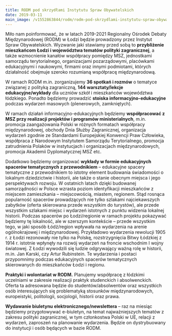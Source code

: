 ```yaml
---
title: RODM pod skrzydłami Instytutu Spraw Obywatelskich
date: 2019-03-11
main_image: /v1552863844/rodm/rodm-pod-skrzydlami-instytutu-spraw-obywatelskich.png
---
```

Miło nam poinformować, że w latach 2019-2021 Regionalny Ośrodek Debaty Międzynarodowej (RODM) w Łodzi będzie prowadzony przez Instytut Spraw Obywatelskich. Wyzwanie jaki stawiamy przed sobą to **przybliżenie mieszkańcom Łodzi i województwa tematów polityki zagranicznej**, a także wzmocnienie kanałów współpracy pomiędzy MSZ, jednostkami samorządu terytorialnego, organizacjami pozarządowymi, placówkami edukacyjnymi i naukowymi, firmami oraz innymi podmiotami, których działalność obejmuje szeroko rozumianą współpracę międzynarodową.<!--more-->

W ramach RODM m.in. zorganizujemy **36 spotkań i rozmów** o tematyce związanej z polityką zagraniczną, **144 warsztaty/lekcje edukacyjne/wykłady** dla uczniów szkół i mieszkańców województwa łódzkiego. Ponadto będziemy prowadzić **stoiska informacyjno-edukacyjne** podczas wydarzeń masowych (plenerowych, zamkniętych). 

W ramach działań informacyjno-edukacyjnych będziemy **współpracować z MSZ przy realizacji projektów i programów ministerialnych**, m.in. promocja zaangażowania Polski w różnych formatach współpracy międzynarodowej, obchody Dnia Służby Zagranicznej, organizacja wydarzeń zgodnie ze Standardami Europejskiej Konwencji Praw Człowieka, współpraca z Narodowym Instytutem Samorządu Terytorialnego, promocja zatrudnienia Polaków w instytucjach i organizacjach międzynarodowych, promocja Akademii Dyplomatycznej MSZ etc.

Dodatkowo będziemy organizować **wykłady w formie edukacyjnych spacerów tematycznych z przewodnikiem** – edukacyjne spacery tematyczne z przewodnikiem to istotny element budowania świadomości o lokalnym dziedzictwie i historii, ale także o stanie obecnym miejsca i jego perspektywach rozwoju. W ostatnich latach dzięki budowanej samorządności w Polsce wzrasta poziom identyfikacji mieszkańców z miejscem zamieszkania – miejscowością, miastem, regionem. Stąd rosnąca popularność spacerów prowadzących nie tylko szlakami najciekawszych zabytków (oferta skierowana przede wszystkim do turystów), ale przede wszystkim szlakami miejsc i wydarzeń istotnych z punktu widzenia lokalnej historii. Podczas spacerów po Łodzi/regionie w ramach projektu pokazywać będziemy tę lokalność, ale w szerszym kontekście – przede wszystkim tego, w jaki sposób Łódź/region wpływała na wydarzenia na arenie ogólnokrajowej i międzynarodowej. Przykładowo wydarzenia rewolucji 1905 r. z Łodzi rezonowały nie tylko na Polskę, rozstrzygnięcia Bitwy Łódzkiej z 1914 r. istotnie wpłynęły na rozwój wydarzeń na froncie wschodnim I wojny światowej. Z Łodzi wywodzili się ludzie odgrywający ważną rolę w historii, m.in. Jan Karski, czy Artur Rubinstein. Te wydarzenia i postaci przypomnimy podczas edukacyjnych spacerów tematycznych skierowanych do mieszkańców Łodzi i regionu.

**Praktyki i wolontariat w RODM.** Planujemy współpracę z łódzkimi uczelniami w zakresie realizacji praktyk studenckich i absolwenckich. Oferta ta adresowana będzie do studentów/absolwentów oraz wszystkich osób interesujących się problematyką stosunków międzynarodowych, europeistyki, politologii, socjologii, historii oraz prawa.

**Wydawanie biuletynu elektronicznego/newslettera** – raz na miesiąc będziemy przygotowywać e-biuletyn, na temat najważniejszych tematów z zakresu polityki zagranicznej, w tym członkostwa Polski w UE, relacji z wydarzeń, zaproszeń na planowanie wydarzenia. Będzie on dystrybuowany do instytucji i osób będących w bazie RODM.